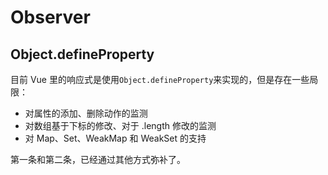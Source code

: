 # Observer

## Object.defineProperty

目前 Vue 里的响应式是使用`Object.defineProperty`来实现的，但是存在一些局限：

- 对属性的添加、删除动作的监测
- 对数组基于下标的修改、对于 .length 修改的监测
- 对 Map、Set、WeakMap 和 WeakSet 的支持

第一条和第二条，已经通过其他方式弥补了。
